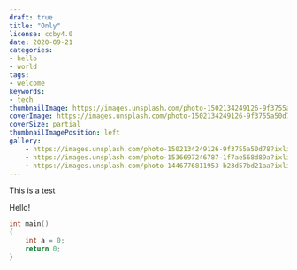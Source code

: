 ```yaml
---
draft: true
title: "Only"
license: ccby4.0
date: 2020-09-21
categories:
- hello
- world
tags:
- welcome
keywords:
- tech
thumbnailImage: https://images.unsplash.com/photo-1502134249126-9f3755a50d78?ixlib=rb-1.2.1&ixid=eyJhcHBfaWQiOjEyMDd9&auto=format&fit=crop&w=1350&q=80
coverImage: https://images.unsplash.com/photo-1502134249126-9f3755a50d78?ixlib=rb-1.2.1&ixid=eyJhcHBfaWQiOjEyMDd9&auto=format&fit=crop&w=1350&q=80
coverSize: partial
thumbnailImagePosition: left
gallery:
    - https://images.unsplash.com/photo-1502134249126-9f3755a50d78?ixlib=rb-1.2.1&ixid=eyJhcHBfaWQiOjEyMDd9&auto=format&fit=crop&w=1350&q=80 "Space"
    - https://images.unsplash.com/photo-1536697246787-1f7ae568d89a?ixlib=rb-1.2.1&ixid=eyJhcHBfaWQiOjEyMDd9&auto=format&fit=crop&w=634&q=80 "Astronaut"
    - https://images.unsplash.com/photo-1446776811953-b23d57bd21aa?ixlib=rb-1.2.1&ixid=eyJhcHBfaWQiOjEyMDd9&auto=format&fit=crop&w=1352&q=80 "Astronaut"
---
```


This is a test
<!--more-->


Hello!

```cpp
int main()
{
    int a = 0;
    return 0;
}
```
